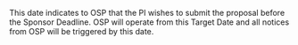 This date indicates to OSP that the PI wishes to submit the proposal before the Sponsor Deadline.  OSP will operate from this Target Date and all notices from OSP will be triggered by this date.
